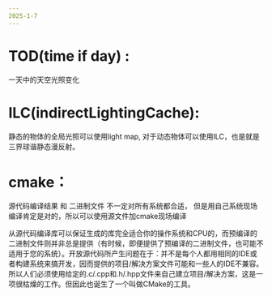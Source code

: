 ```yaml
---
2025-1-7
---
```

# TOD(time if day) :
一天中的天空光照变化
# ILC(indirectLightingCache):
静态的物体的全局光照可以使用light map, 对于动态物体可以使用ILC，也是就是三界球谐静态漫反射。

# cmake： 
源代码编译结果 和 二进制文件 不一定对所有系统都合适， 但是用自己系统现场编译肯定是对的，所以可以使用源文件加cmake现场编译

从源代码编译库可以保证生成的库完全适合你的操作系统和CPU的，而预编译的二进制文件则并非总是提供（有时候，即便提供了预编译的二进制文件，也可能不适用于您的系统）。开放源代码所产生问题在于：并不是每个人都用相同的IDE或者构建系统来搞开发，因而提供的项目/解决方案文件可能和一些人的IDE不兼容。所以人们必须使用给定的.c/.cpp和.h/.hpp文件来自己建立项目/解决方案，这是一项很枯燥的工作。但因此也诞生了一个叫做CMake的工具。
